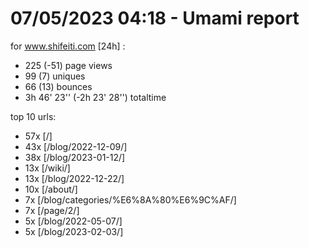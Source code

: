 # 07/05/2023 04:18 - Umami report
for www.shifeiti.com [24h] :

 - 225 (-51) page views
 - 99 (7) uniques
 - 66 (13) bounces
 - 3h 46' 23'' (-2h 23' 28'') totaltime


top 10 urls:
 - 57x [/]
 - 43x [/blog/2022-12-09/]
 - 38x [/blog/2023-01-12/]
 - 13x [/wiki/]
 - 13x [/blog/2022-12-22/]
 - 10x [/about/]
 - 7x [/blog/categories/%E6%8A%80%E6%9C%AF/]
 - 7x [/page/2/]
 - 5x [/blog/2022-05-07/]
 - 5x [/blog/2023-02-03/]



